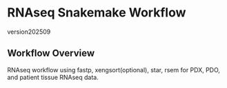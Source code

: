 # RNAseq Snakemake Workflow

version202509

## Workflow Overview


RNAseq workflow using fastp, xengsort(optional), star, rsem for PDX, PDO, and patient tissue RNAseq data.

